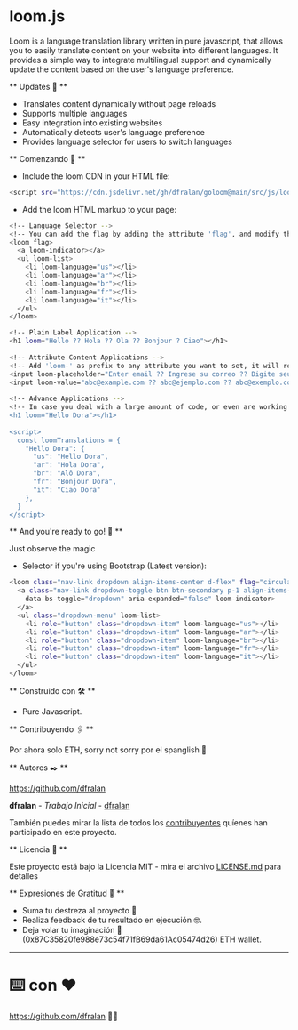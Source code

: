 # loom.js
Loom is a language translation library written in pure javascript, that allows you to easily translate content on your website into different languages. It provides a simple way to integrate multilingual support and dynamically update the content based on the user's language preference.

** Updates 🤖 **

- Translates content dynamically without page reloads
- Supports multiple languages
- Easy integration into existing websites
- Automatically detects user's language preference
- Provides language selector for users to switch languages

** Comenzando 🚀 **

- Include the loom CDN in your HTML file:

```bash
<script src="https://cdn.jsdelivr.net/gh/dfralan/goloom@main/src/js/loom.js"></script>
```

- Add the loom HTML markup to your page:

```bash
<!-- Language Selector -->
<!-- You can add the flag by adding the attribute 'flag', and modify the shape by setting its value to circular ('circular'), rounded ('rounded'), or squared by leaving the attribute blank -->
<loom flag>
  <a loom-indicator></a>
  <ul loom-list>
    <li loom-language="us"></li>
    <li loom-language="ar"></li>
    <li loom-language="br"></li>
    <li loom-language="fr"></li>
    <li loom-language="it"></li>
  </ul>
</loom>

<!-- Plain Label Application -->
<h1 loom="Hello ?? Hola ?? Ola ?? Bonjour ? Ciao"></h1>
   
<!-- Attribute Content Applications -->
<!-- Add 'loom-' as prefix to any attribute you want to set, it will react on changes or even on its creation. (Always add the 'loom' attribute first so 'loom' can observe it.) -->
<input loom-placeholder="Enter email ?? Ingrese su correo ?? Digite seu e-mail" loom>
<input loom-value="abc@example.com ?? abc@ejemplo.com ?? abc@exemplo.com abc@exemple.com ?? abc@esempio.com ??" loom>
   
<!-- Advance Applications -->
<!-- In case you deal with a large amount of code, or even are working with a team of translators, you can always fall back on loom matching, just set the default or global phrase, and loom will match the translated phrase based on the browser language, or the selected one by the user, if it doesn't find a match, it will keep the default phrase. -->
<h1 loom="Hello Dora"></h1>
    
<script>
  const loomTranslations = {
    "Hello Dora": {
      "us": "Hello Dora",
      "ar": "Hola Dora",
      "br": "Alô Dora",
      "fr": "Bonjour Dora",
      "it": "Ciao Dora"
    },
  }
</script>

```

** And you're ready to go! 🔧 **

Just observe the magic

- Selector if you're using Bootstrap (Latest version):

```bash
<loom class="nav-link dropdown align-items-center d-flex" flag="circular">
  <a class="nav-link dropdown-toggle btn btn-secondary p-1 align-items-center" role="button"
    data-bs-toggle="dropdown" aria-expanded="false" loom-indicator>
  </a>
  <ul class="dropdown-menu" loom-list>
    <li role="button" class="dropdown-item" loom-language="us"></li>
    <li role="button" class="dropdown-item" loom-language="ar"></li>
    <li role="button" class="dropdown-item" loom-language="br"></li>
    <li role="button" class="dropdown-item" loom-language="fr"></li>
    <li role="button" class="dropdown-item" loom-language="it"></li>
  </ul>
</loom>
```

** Construido con 🛠️ **

* Pure Javascript.

** Contribuyendo 🖇️ **

Por ahora solo ETH, sorry not sorry por el spanglish 🦧

** Autores ✒️ **

https://github.com/dfralan

**dfralan** - *Trabajo Inicial* - [dfralan](https://github.com/dfralan)

También puedes mirar la lista de todos los [contribuyentes](https://github.com/dfralan/loom/contributors) quíenes han participado en este proyecto.

** Licencia 📄 **

Este proyecto está bajo la Licencia MIT - mira el archivo [LICENSE.md](https://github.com/dfralan/loom/blob/main/LICENSE) para detalles

** Expresiones de Gratitud 🎁 **

* Suma tu destreza al proyecto 📢
* Realiza feedback de tu resultado en ejecución 🤓.
* Deja volar tu imaginación 💫 (0x87C35820fe988e73c54f71fB69da61Ac05474d26) ETH wallet.

---

# ⌨️ con ❤️

https://github.com/dfralan 💁‍♂️
